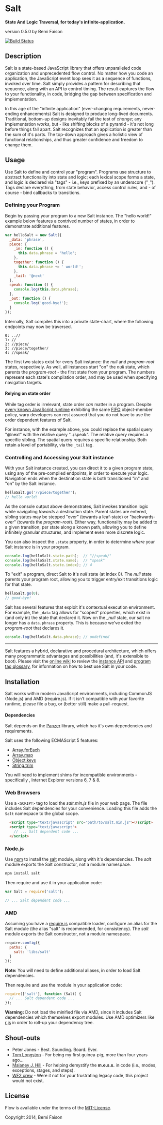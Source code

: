 # Salt

**State And Logic Traversal, for today's infinite-application.**

version 0.5.0
by Bemi Faison

[![Build Status](https://travis-ci.org/bemson/salt.png?branch=master)](https://travis-ci.org/bemson/salt)

## Description

Salt is a state-based JavaScript library that offers unparalleled code organization and unprecedented flow control. No matter how you code an application, the JavaScript event loop sees it as a sequence of functions, invoked over time. Salt simply provides a pattern for describing that sequence, along with an API to control timing. The result captures the flow to your functionality, in code, bridging the gap between specification and implementation.

In this age of the "infinite application" (ever-changing requirements, never-ending enhancements) Salt is designed to produce long-lived documents. Traditional, bottom-up designs inevitably fail the test of _change_; any implementation _works_, but - like shifting blocks of a pyramid - it's not long before things fall apart. Salt recognizes that an application is greater than the sum of it's parts. The top-down approach gives a holistic view of functional relationships, and thus greater confidence and freedom to change them.


## Usage

Use Salt to define and control your "program". Programs use structure to abstract functionality into state and logic; each lexical scope forms a state, and logic is declared via "tags" - i.e., keys prefixed by an underscore ("_"). Tags declare everything, from state behavior, access control rules, and - of course - bind callbacks to transitions.


### Defining your Program

Begin by passing your program to a new Salt instance. The "hello world!" example below features a contrived number of states, in order to demonstrate additional features.

```js
var helloSalt = new Salt({
  _data: 'phrase',
  piece: {
    _in: function () {
      this.data.phrase = 'hello';
    },
    together: function () {
      this.data.phrase += ' world!';
    },
    _tail: '@next'
  },
  speak: function () {
    console.log(this.data.phrase);
  },
  _out: function () {
    console.log('good-bye!');
  }
});
```

Internally, Salt compiles this into a private state-chart, where the following endpoints may now be traversed.

```
0: ..//
1: //
2: //piece/
3: //piece/together/
4: //speak/
```

The first two states exist for every Salt instance: the _null_ and _program-root_ states, respectively. As well, all instances start "on" the _null_ state, which parents the _program-root_ - the first state from your program. The numbers represent each state's compilation order, and may be used when specifying navigation targets.

#### Relying on state order

While tag order is irrelevant, state order _can_ matter in a program. Despite [every known JavaScript runtime](https://github.com/bemson/salt/wiki/About-Key-Order-Preservation) exhibiting the same [FIFO](http://en.wikipedia.org/wiki/FIFO) object-member policy, wary developers can rest assured that you do not have to use the order dependent features of Salt.

For instance, with the example above, you could replace the spatial query "@next" with the relative query "../speak". The relative query requires a specific sibling. The spatial query requires a specific relationship. Both retain a level of portability, via the `_tail` tag.


### Controlling and Accessing your Salt instance

With your Salt instance created, you can direct it to a given program state, using any of the pre-compiled endpoints, in order to execute your logic. Navigation ends when the destination state is both transitioned "in" and "on" by the Salt instance.

```js
helloSalt.go('//piece/together');
// hello world!
```

As the console output above demonstrates, Salt invokes transition logic while navigating _towards_ a destination state. Parent states are entered, sibling states may be stepped "over" (towards a leaf-state) or "backwards-over" (towards the _program-root_). Either way, functionality may be added to a given transition, per state along a known path, allowing you to define infinitely granular structures, and implement even more discrete logic.

You can also inspect the `.state` property, in order to determine _where_ your Salt instance is in your program.

```js
console.log(helloSalt.state.path);  // "//speak/"
console.log(helloSalt.state.name);  // "speak"
console.log(helloSalt.state.index); // 4
```

To "exit" a program, direct Salt to it's _null_ state (at index 0). The _null_ state parents your program root, allowing you to trigger entry/exit transitions logic for that state.

```js
helloSalt.go(0);
// good-bye!
```

Salt has several features that exploit it's contextual execution environment. For example, the `_data` tag allows for "scoped" properties, which exist in (and only in) the state that declared it. Now on the __null_ state, our salt no longer has a `data.phrase` property. This is because we've exited the _program-root_ that declares it.

```js
console.log(helloSalt.data.phrase); // undefined
```

------

Salt features a hybrid, declarative and procedural architecture, which offers many programmatic advantages and possibilities (and, it's extensible to boot). Please visit the [online wiki](http://github.com/bemson/salt/wiki) to review the [instance API](https://github.com/bemson/salt/wiki/Salt-API) and [program tag glossary](https://github.com/bemson/salt/wiki/Program-Tags), for information on how to best use Salt in your code.


## Installation

Salt works within modern JavaScript environments, including CommonJS (Node.js) and AMD (require.js). If it isn't compatible with your favorite runtime, please file a bug, or (better still) make a pull-request.

#### Dependencies

Salt depends on the [Panzer](http://github.com/bemson/Panzer) library, which has it's own dependencies and requirements.

Salt uses the following ECMAScript 5 features:
  * [Array.forEach](https://developer.mozilla.org/docs/Web/JavaScript/Reference/Global_Objects/Array/forEach)
  * [Array.map](https://developer.mozilla.org/docs/Web/JavaScript/Reference/Global_Objects/Array/map)
  * [Object.keys](https://developer.mozilla.org/docs/Web/JavaScript/Reference/Global_Objects/Object/keys)
  * [String.trim](https://developer.mozilla.org/docs/Web/JavaScript/Reference/Global_Objects/String/trim)

You will need to implement shims for incompatible environments - specifically , Internet Explorer versions 6, 7 & 8.

### Web Browsers

Use a `<SCRIPT>` tag to load the _salt.min.js_ file in your web page. The file includes Salt dependencies for your convenience. Loading this file adds the `Salt` namespace to the global scope.

```html
  <script type="text/javascript" src="path/to/salt.min.js"></script>
  <script type="text/javascript">
    // ... Salt dependent code ...
  </script>
```

### Node.js

Use [npm](http://npmjs.org) to install the [salt](https://npmjs.org/package/salt) module, along with it's dependencies. The _salt_ module exports the Salt constructor, not a module namespace.

```bash
npm install salt
```

Then require and use it in your application code:

```js
var Salt = require('salt');

// ... Salt dependent code ...
```

### AMD

Assuming you have a [require.js](http://requirejs.org/) compatible loader, configure an alias for the Salt module (the alias "salt" is recommended, for consistency). The _salt_ module exports the Salt constructor, not a module namespace.

```js
require.config({
  paths: {
    salt: 'libs/salt'
  }
});
```

**Note:** You will need to define additional aliases, in order to load Salt dependencies.

Then require and use the module in your application code:

```js
require(['salt'], function (Salt) {
  // ... Salt dependent code ...
});
```

**Warning:** Do not load the minified file via AMD, since it includes Salt dependencies which themselves export modules. Use AMD optimizers like [r.js](https://github.com/jrburke/r.js/) in order to roll-up your dependency tree.

## Shout-outs

  * Peter Jones - Best. Sounding. Board. Ever.
  * [Tom Longston](https://github.com/nym) - For being my first guinea-pig, more than four years ago...
  * [Malaney J. Hill](https://github.com/malaney) - For helping demystify the **m.e.s.s.** in code (i.e., modes, exceptions, stages, and steps).
  * [WF2 crew](https://github.com/wf2) - Were it not for your frustrating legacy code, this project would not exist.

## License

Flow is available under the terms of the [MIT-License](http://en.wikipedia.org/wiki/MIT_License#License_terms).

Copyright 2014, Bemi Faison